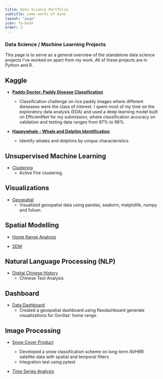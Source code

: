 ```yaml
---
title: Data Science Portfolio
subtitle: some works of mine
layout: "page"
icon: fa-book
order: 2
---
```


### **Data Science / Machine Learning Projects**

This page is to serve as a general overview of the standalone data science projects I've worked on apart from my work. All of these projects are in Python and R.

## **Kaggle**

- [**Paddy Doctor: Paddy Disease Classification**](https://github.com/pinkychow1010/machine-learning-project/tree/main/EfficientNet-rice-disease-detection)
  - Classification challenge on rice paddy images where different dieseases were the class of interest. I spent most of my time on the exploratory data analysis (EDA) and used a deep learning model built on EfficientNet for my submission, where classification accuracy on validation and testing data ranges from 97% to 98%.

- [**Happywhale - Whale and Dolphin Identification**]()
  - Identify whales and dolphins by unique characteristics
  

## **Unsupervised Machine Learning**

- [Clustering](https://github.com/pinkychow1010/machine-learning-project/tree/main/clustering-active-fire-detection)
  - Active Fire clustering.
 

## **Visualizations**

- [Geospatial]()
  - Visualized geospatial data using pandas, seaborn, matplotlib, numpy and folium.


## **Spatial Modelling**

- [Home Range Analysis](https://github.com/pinkychow1010/HomeRangeAnalysis)

- [SDM]()

## **Natural Language Processing (NLP)**

- [Digital Chinese History](https://github.com/pinkychow1010/digital-chinese-history-blog)
  - Chinese Text Analysis

## **Dashboard**

- [Data Dashboard](https://github.com/pinkychow1010/HomeRangeAnalysis)
  - Created a geospatial dashboard using flexdashboard generate visualizations for Gorillas' home range.

## **Image Processing**

- [Snow Cover Product]()
  - Developed a snow classification scheme on long-term AVHRR satellite data with spatial and temporal filters
  - Integration test using pytest

- [Time Series Analysis](https://github.com/pinkychow1010/Burkina_Faso_Inland_Water_Bodies_Time_Series)
